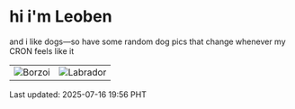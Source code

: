 # hi i'm Leoben

and i like dogs—so have some random dog pics that change whenever my CRON feels like it

|  |  |
|--------|----------|
| ![Borzoi](https://random-dog-vercel.vercel.app/api/random-borzoi?v=1752667019) | ![Labrador](https://random-dog-vercel.vercel.app/api/random-labrador?v=1752667019) |

Last updated: 2025-07-16 19:56 PHT
